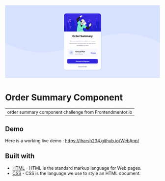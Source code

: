 # ![Order Summary Component](https://github.com/Alfitho13/order-summary-component/blob/main/assets/images/demo/live-site-desktop.png)
# Order Summary Component
<table>
<tr>
<td>
 order summary component challenge from Frontendmentor.io
</td>
</tr>
</table>

## Demo
Here is a working live demo :  https://iharsh234.github.io/WebApp/

## Built with 

- [HTML](https://www.w3schools.com/tags/ref_language_codes.asp) - HTML is the standard markup language for Web pages.
- [CSS](https://www.w3schools.com/css/) - CSS is the language we use to style an HTML document.



